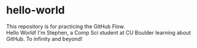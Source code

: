 # hello-world
This repository is for practicing the GitHub Flow.  
Hello World! I'm Stephen, a Comp Sci student at CU Boulder learning about GitHub. To infinity and beyond!  

